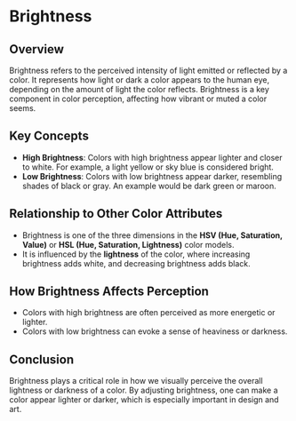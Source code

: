 # Brightness

## Overview
Brightness refers to the perceived intensity of light emitted or reflected by a color. It represents how light or dark a color appears to the human eye, depending on the amount of light the color reflects. Brightness is a key component in color perception, affecting how vibrant or muted a color seems.

## Key Concepts
- **High Brightness**: Colors with high brightness appear lighter and closer to white. For example, a light yellow or sky blue is considered bright.
- **Low Brightness**: Colors with low brightness appear darker, resembling shades of black or gray. An example would be dark green or maroon.

## Relationship to Other Color Attributes
- Brightness is one of the three dimensions in the **HSV (Hue, Saturation, Value)** or **HSL (Hue, Saturation, Lightness)** color models.
- It is influenced by the **lightness** of the color, where increasing brightness adds white, and decreasing brightness adds black.
  
## How Brightness Affects Perception
- Colors with high brightness are often perceived as more energetic or lighter.
- Colors with low brightness can evoke a sense of heaviness or darkness.

## Conclusion
Brightness plays a critical role in how we visually perceive the overall lightness or darkness of a color. By adjusting brightness, one can make a color appear lighter or darker, which is especially important in design and art.
